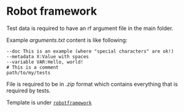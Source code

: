 Robot framework
===============

Test data is required to have an rf argument file in the main folder.

Example *arguments.txt* content is like following:

    --doc This is an example (where "special characters" are ok!)
    --metadata X:Value with spaces
    --variable VAR:Hello, world!
    # This is a comment
    path/to/my/tests

File is required to be in *.zip* format which contains everything that is required by tests.

Template is under [``robotframework``](https://github.com/Qualifylabs/testdata-samples/robotframework/)

